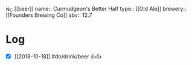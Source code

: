 is:: [[beer]]
name:: Curmudgeon's Better Half
type:: [[Old Ale]]
brewery:: [[Founders Brewing Co]]
abv:: 12.7

# Log
- [x] [[2018-10-18]] #do/drink/beer 👍👍
